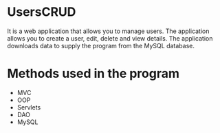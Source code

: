 # UsersCRUD
It is a web application that allows you to manage users. The application allows you to create a user, edit, delete and view details.
The application downloads data to supply the program from the MySQL database. 
# Methods used in the program
- MVC
- OOP
- Servlets
- DAO
- MySQL
